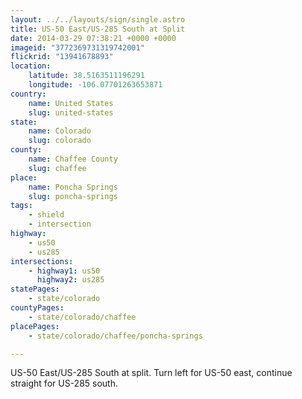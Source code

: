 ```yaml
---
layout: ../../layouts/sign/single.astro
title: US-50 East/US-285 South at Split
date: 2014-03-29 07:38:21 +0000 +0000
imageid: "3772369731319742001"
flickrid: "13941678893"
location:
    latitude: 38.5163511196291
    longitude: -106.07701263653871
country:
    name: United States
    slug: united-states
state:
    name: Colorado
    slug: colorado
county:
    name: Chaffee County
    slug: chaffee
place:
    name: Poncha Springs
    slug: poncha-springs
tags:
    - shield
    - intersection
highway:
    - us50
    - us285
intersections:
    - highway1: us50
      highway2: us285
statePages:
    - state/colorado
countyPages:
    - state/colorado/chaffee
placePages:
    - state/colorado/chaffee/poncha-springs

---
```

US-50 East/US-285 South at split.  Turn left for US-50 east, continue straight for US-285 south.